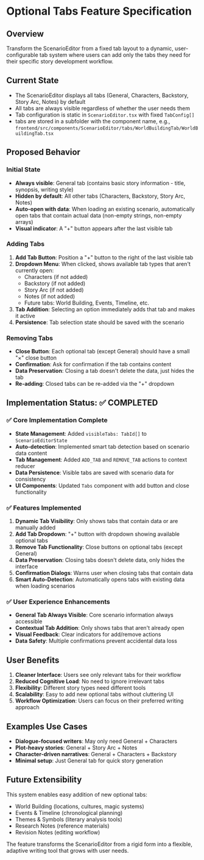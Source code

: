 # Optional Tabs Feature Specification

## Overview
Transform the ScenarioEditor from a fixed tab layout to a dynamic, user-configurable tab system where users can add only the tabs they need for their specific story development workflow.

## Current State
- The ScenarioEditor displays all tabs (General, Characters, Backstory, Story Arc, Notes) by default
- All tabs are always visible regardless of whether the user needs them
- Tab configuration is static in `ScenarioEditor.tsx` with fixed `TabConfig[]`
- tabs are stored in a subfolder with the component name, e.g., `frontend/src/components/ScenarioEditor/tabs/WorldBuildingTab/WorldBuildingTab.tsx`
## Proposed Behavior

### Initial State
- **Always visible**: General tab (contains basic story information - title, synopsis, writing style)
- **Hidden by default**: All other tabs (Characters, Backstory, Story Arc, Notes)
- **Auto-open with data**: When loading an existing scenario, automatically open tabs that contain actual data (non-empty strings, non-empty arrays)
- **Visual indicator**: A "+" button appears after the last visible tab

### Adding Tabs
1. **Add Tab Button**: Position a "+" button to the right of the last visible tab
2. **Dropdown Menu**: When clicked, shows available tab types that aren't currently open:
   - Characters (if not added)
   - Backstory (if not added) 
   - Story Arc (if not added)
   - Notes (if not added)
   - Future tabs: World Building, Events, Timeline, etc.
3. **Tab Addition**: Selecting an option immediately adds that tab and makes it active
4. **Persistence**: Tab selection state should be saved with the scenario

### Removing Tabs
- **Close Button**: Each optional tab (except General) should have a small "×" close button
- **Confirmation**: Ask for confirmation if the tab contains content
- **Data Preservation**: Closing a tab doesn't delete the data, just hides the tab
- **Re-adding**: Closed tabs can be re-added via the "+" dropdown

## Implementation Status: ✅ COMPLETED

### ✅ Core Implementation Complete
- **State Management**: Added `visibleTabs: TabId[]` to `ScenarioEditorState` 
- **Auto-detection**: Implemented smart tab detection based on scenario data content
- **Tab Management**: Added `ADD_TAB` and `REMOVE_TAB` actions to context reducer
- **Data Persistence**: Visible tabs are saved with scenario data for consistency
- **UI Components**: Updated `Tabs` component with add button and close functionality

### ✅ Features Implemented
1. **Dynamic Tab Visibility**: Only shows tabs that contain data or are manually added
2. **Add Tab Dropdown**: "+" button with dropdown showing available optional tabs
3. **Remove Tab Functionality**: Close buttons on optional tabs (except General)
4. **Data Preservation**: Closing tabs doesn't delete data, only hides the interface
5. **Confirmation Dialogs**: Warns user when closing tabs that contain data
6. **Smart Auto-Detection**: Automatically opens tabs with existing data when loading scenarios

### ✅ User Experience Enhancements
- **General Tab Always Visible**: Core scenario information always accessible
- **Contextual Tab Addition**: Only shows tabs that aren't already open
- **Visual Feedback**: Clear indicators for add/remove actions
- **Data Safety**: Multiple confirmations prevent accidental data loss

## User Benefits
1. **Cleaner Interface**: Users see only relevant tabs for their workflow
2. **Reduced Cognitive Load**: No need to ignore irrelevant tabs
3. **Flexibility**: Different story types need different tools
4. **Scalability**: Easy to add new optional tabs without cluttering UI
5. **Workflow Optimization**: Users can focus on their preferred writing approach

## Examples Use Cases
- **Dialogue-focused writers**: May only need General + Characters
- **Plot-heavy stories**: General + Story Arc + Notes  
- **Character-driven narratives**: General + Characters + Backstory
- **Minimal setup**: Just General tab for quick story generation

## Future Extensibility
This system enables easy addition of new optional tabs:
- World Building (locations, cultures, magic systems)
- Events & Timeline (chronological planning)
- Themes & Symbols (literary analysis tools)
- Research Notes (reference materials)
- Revision Notes (editing workflow)

The feature transforms the ScenarioEditor from a rigid form into a flexible, adaptive writing tool that grows with user needs.